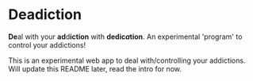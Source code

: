 # Deadiction

**De**al with your **ad**d**iction** with **dedic*a*tion**. An experimental 'program' to control your addictions!

This is an experimental web app to deal with/controlling your addictions. Will update this README later, read the intro for now.